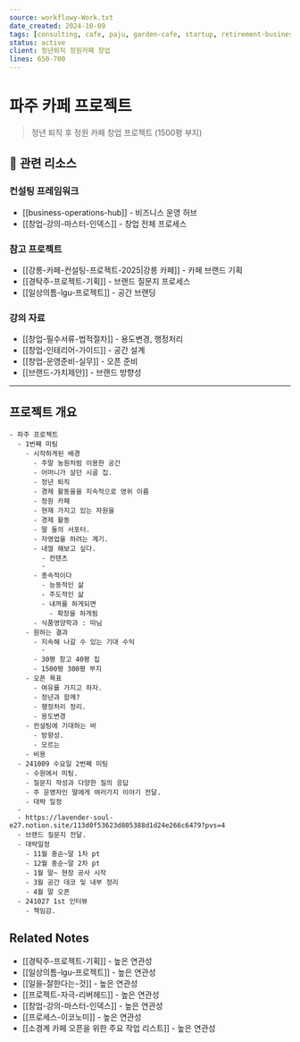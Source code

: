 ```yaml
---
source: workflowy-Work.txt
date_created: 2024-10-09
tags: [consulting, cafe, paju, garden-cafe, startup, retirement-business, project-2024]
status: active
client: 정년퇴직 정원카페 창업
lines: 650-700
---
```


# 파주 카페 프로젝트

> 정년 퇴직 후 정원 카페 창업 프로젝트 (1500평 부지)

## 🔗 관련 리소스

### 컨설팅 프레임워크
- [[business-operations-hub]] - 비즈니스 운영 허브
- [[창업-강의-마스터-인덱스]] - 창업 전체 프로세스

### 참고 프로젝트
- [[강릉-카페-컨설팅-프로젝트-2025|강릉 카페]] - 카페 브랜드 기획
- [[경탁주-프로젝트-기획]] - 브랜드 질문지 프로세스
- [[일상의틈-lgu-프로젝트]] - 공간 브랜딩

### 강의 자료
- [[창업-필수서류-법적절차]] - 용도변경, 행정처리
- [[창업-인테리어-가이드]] - 공간 설계
- [[창업-운영준비-실무]] - 오픈 준비
- [[브랜드-가치제안]] - 브랜드 방향성

---

## 프로젝트 개요

    - 파주 프로젝트
      - 1번째 미팅
        - 시작하게된 배경
          - 주말 농원처럼 이용한 공간
          - 어머니가 살던 시골 집.
          - 정년 퇴직
          - 경제 활동을을 지속적으로 영위 이름
          - 정원 카페
          - 현재 가지고 있는 자원을 
          - 경제 활동
          - 딸 둘의 서포터.
          - 자영업을 하려는 계기.
          - 내껄 해보고 싶다.
            - 컨텐츠
            - 
          - 종속적이다
            - 능동적인 삶
            - 주도적인 삶
            - 내꺼를 하게되면 
              - 확장을 하게됨
          - 식품영양학과 : 따님
        - 원하는 결과
          - 지속해 나갈 수 있는 기대 수익
            - 
          - 30평 창고 40평 집
          - 1500평 300평 부지
        - 오픈 목표
          - 여유를 가지고 하자.
          - 정년과 함께?
          - 행정처리 정리.
          - 용도변경
        - 컨설팅에 기대하는 바
          - 방향성.
          - 모르는 
        - 비용
      - 241009 수요일 2번째 미팅
        - 수원에서 미팅.
        - 질문지 작성과 다양한 질의 응답
        - 주 운영자인 딸에게 여러가지 이야기 전달.
        - 대략 일정
      - 
      - https://lavender-soul-e27.notion.site/113d0f53623d805388d1d24e266c6479?pvs=4
      - 브랜드 질문지 전달.
      - 대략일정
        - 11월 중순~말 1차 pt
        - 12월 중순~말 2차 pt
        - 1월 말~ 현장 공사 시작
        - 3월 공간 데코 및 내부 정리
        - 4월 말 오픈
      - 241027 1st 인터뷰
        - 책임감.

## Related Notes
- [[경탁주-프로젝트-기획]] - 높은 연관성
- [[일상의틈-lgu-프로젝트]] - 높은 연관성
- [[일을-잘한다는-것]] - 높은 연관성
- [[프로젝트-자극-리버헤드]] - 높은 연관성
- [[창업-강의-마스터-인덱스]] - 높은 연관성
- [[프로세스-이코노미]] - 높은 연관성
- [[소경계 카페 오픈을 위한 주요 작업 리스트]] - 높은 연관성
